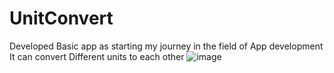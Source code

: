 # UnitConvert
Developed Basic app as starting my journey in the field of App development 
It can convert Different units to each other
![image](https://user-images.githubusercontent.com/109750332/227623945-6624e8ca-08c3-40b3-b7ea-5d08f3eceb0a.png)

